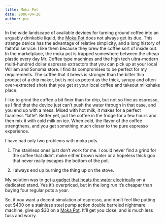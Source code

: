 ```yaml
---
title: Moka Pot
date: 2006-04-26
author: psu
---
```


In the wide landscape of available devices for turning ground coffee into an arguably
drinkable liquid, the [Moka Pot](https://en.wikipedia.org/wiki/Moka_pot) does not always
get its due. This strange device has the advantage of relative simplicity, and a long
history of faithful service. I like them because they brew the coffee sort of inside out.
In the marketplace, the moka pot is trapped somewhere between the cheap plastic every day
Mr. Coffee type machines and the high tech ultra-modern multi-hundred dollar espresso
extractors that you can pick up at your local William and Sonoma store. I find its
compromises to be perfect for my requirements. The coffee that it brews is stronger than
the bitter thin product of a drip maker, but is not as potent as the thick, syrupy and
often over-extracted shots that you get at your local coffee and takeout milkshake place.

I like to grind the coffee a bit finer than for drip, but not so fine as espresso, as I
find that the device just can’t push the water through in that case, and you end up with a
mess. Mixed with hot milk, it makes for a perfect foamless “latte”. Better yet, put the
coffee in the fridge for a few hours and then mix it with cold milk on ice. When cold, the
flavor of the coffee strengthens, and you get something much closer to the pure espresso
experience.

I have had only two problems with moka pots.

1. The stainless ones just don’t work for me. I could never find a grind for the coffee that didn’t make either brown water or a hopeless thick goo that never really escapes the bottom of the pot.

2. I always end up burning the thing up on the stove.

My solution was to get [a gadget that heats the water
electrically](https://www.amazon.com/IMUSA-B120-60006-Electric-Coffee-3-6-Cup/dp/B00GY21QJW/)
on a dedicated stand. Yes it’s overpriced, but in the long run it’s cheaper than buying
four regular pots a year.

So, if you want a decent simulation of espresso, and don’t feel like putting out $400 on a
stainless steel pump action double barreled nightmare machine, give up $30 on a [Moka
Pot](https://www.bialetti.com/us_en/coffee-makers/moka.html). It’ll get you close, and is
much less fuss and worry.